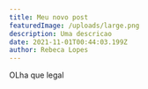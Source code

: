 ```yaml
---
title: Meu novo post
featuredImage: /uploads/large.png
description: Uma descricao
date: 2021-11-01T00:44:03.199Z
author: Rebeca Lopes
---
```

OLha que legal